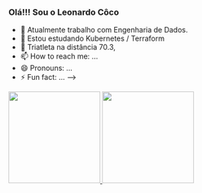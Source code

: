 ### Olá!!! Sou o Leonardo Côco


- 🔭 Atualmente trabalho com Engenharia de Dados.
- 🌱 Estou estudando Kubernetes / Terraform
- 💬  Triatleta na distância 70.3, 
- 📫 How to reach me: ...
- 😄 Pronouns: ...
- ⚡ Fun fact: ...
-->

<div>
  <a href="https://github.com/leonardocosouza">
  <img height="180em" src="https://github-readme-stats.vercel.app/api?username=leonardocosouza&show_icons=true&theme=dracula&include_all_commits=true&count_private=true"/>
  <img height="180em" src="https://github-readme-stats.vercel.app/api/top-langs/?username=leonardocosouza&layout=compact&langs_count=7&theme=dracula"/>
</div>
